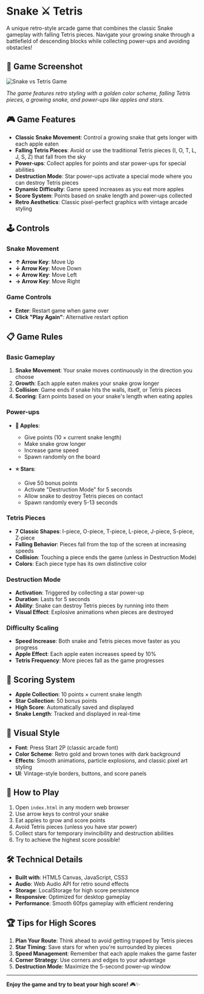 # Snake ⚔️ Tetris

A unique retro-style arcade game that combines the classic Snake gameplay with falling Tetris pieces. Navigate your growing snake through a battlefield of descending blocks while collecting power-ups and avoiding obstacles!

## 📸 Game Screenshot

![Snake vs Tetris Game](screenshot.png)

*The game features retro styling with a golden color scheme, falling Tetris pieces, a growing snake, and power-ups like apples and stars.*

## 🎮 Game Features

- **Classic Snake Movement**: Control a growing snake that gets longer with each apple eaten
- **Falling Tetris Pieces**: Avoid or use the traditional Tetris pieces (I, O, T, L, J, S, Z) that fall from the sky
- **Power-ups**: Collect apples for points and star power-ups for special abilities
- **Destruction Mode**: Star power-ups activate a special mode where you can destroy Tetris pieces
- **Dynamic Difficulty**: Game speed increases as you eat more apples
- **Score System**: Points based on snake length and power-ups collected
- **Retro Aesthetics**: Classic pixel-perfect graphics with vintage arcade styling

## 🕹️ Controls

### Snake Movement
- **↑ Arrow Key**: Move Up
- **↓ Arrow Key**: Move Down
- **← Arrow Key**: Move Left
- **→ Arrow Key**: Move Right

### Game Controls
- **Enter**: Restart game when game over
- **Click "Play Again"**: Alternative restart option

## 📋 Game Rules

### Basic Gameplay
1. **Snake Movement**: Your snake moves continuously in the direction you choose
2. **Growth**: Each apple eaten makes your snake grow longer
3. **Collision**: Game ends if snake hits the walls, itself, or Tetris pieces
4. **Scoring**: Earn points based on your snake's length when eating apples

### Power-ups
- **🍎 Apples**:
  - Give points (10 × current snake length)
  - Make snake grow longer
  - Increase game speed
  - Spawn randomly on the board

- **⭐ Stars**:
  - Give 50 bonus points
  - Activate "Destruction Mode" for 5 seconds
  - Allow snake to destroy Tetris pieces on contact
  - Spawn randomly every 5-13 seconds

### Tetris Pieces
- **7 Classic Shapes**: I-piece, O-piece, T-piece, L-piece, J-piece, S-piece, Z-piece
- **Falling Behavior**: Pieces fall from the top of the screen at increasing speeds
- **Collision**: Touching a piece ends the game (unless in Destruction Mode)
- **Colors**: Each piece type has its own distinctive color

### Destruction Mode
- **Activation**: Triggered by collecting a star power-up
- **Duration**: Lasts for 5 seconds
- **Ability**: Snake can destroy Tetris pieces by running into them
- **Visual Effect**: Explosive animations when pieces are destroyed

### Difficulty Scaling
- **Speed Increase**: Both snake and Tetris pieces move faster as you progress
- **Apple Effect**: Each apple eaten increases speed by 10%
- **Tetris Frequency**: More pieces fall as the game progresses

## 🎯 Scoring System

- **Apple Collection**: 10 points × current snake length
- **Star Collection**: 50 bonus points
- **High Score**: Automatically saved and displayed
- **Snake Length**: Tracked and displayed in real-time

## 🎨 Visual Style

- **Font**: Press Start 2P (classic arcade font)
- **Color Scheme**: Retro gold and brown tones with dark background
- **Effects**: Smooth animations, particle explosions, and classic pixel art styling
- **UI**: Vintage-style borders, buttons, and score panels

## 🚀 How to Play

1. Open `index.html` in any modern web browser
2. Use arrow keys to control your snake
3. Eat apples to grow and score points
4. Avoid Tetris pieces (unless you have star power)
5. Collect stars for temporary invincibility and destruction abilities
6. Try to achieve the highest score possible!

## 🛠️ Technical Details

- **Built with**: HTML5 Canvas, JavaScript, CSS3
- **Audio**: Web Audio API for retro sound effects
- **Storage**: LocalStorage for high score persistence
- **Responsive**: Optimized for desktop gameplay
- **Performance**: Smooth 60fps gameplay with efficient rendering

## 🏆 Tips for High Scores

1. **Plan Your Route**: Think ahead to avoid getting trapped by Tetris pieces
2. **Star Timing**: Save stars for when you're surrounded by pieces
3. **Speed Management**: Remember that each apple makes the game faster
4. **Corner Strategy**: Use corners and edges to your advantage
5. **Destruction Mode**: Maximize the 5-second power-up window

---

**Enjoy the game and try to beat your high score!** 🎮✨